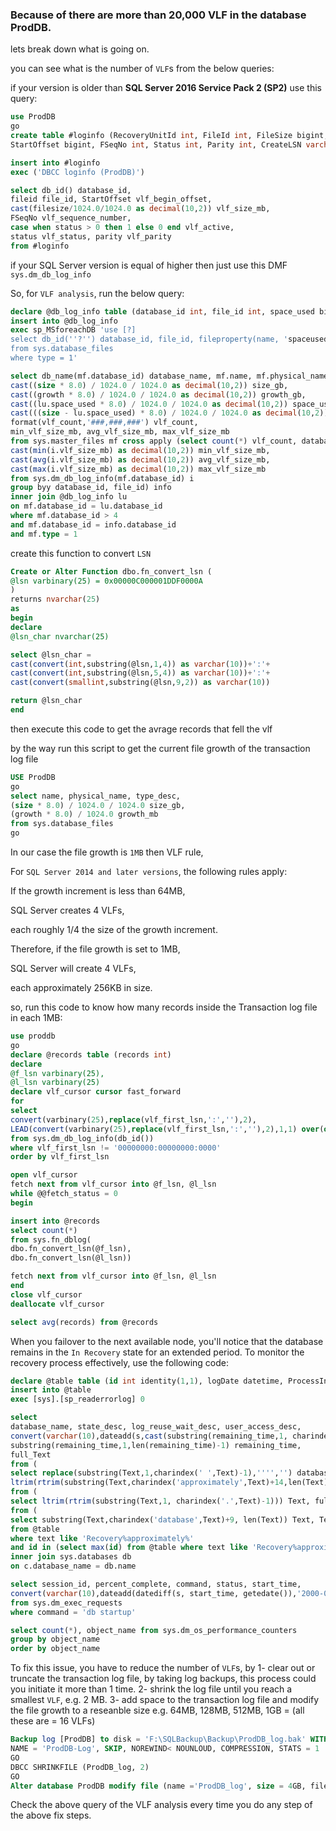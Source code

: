 ### Because of there are more than 20,000 VLF in the database ProdDB.

lets break down what is going on.

you can see what is the number of `VLF`s from the below queries:

if your version is older than **SQL Server 2016 Service Pack 2 (SP2)** use this query:

```sql
use ProdDB
go
create table #loginfo (RecoveryUnitId int, FileId int, FileSize bigint,
StartOffset bigint, FSeqNo int, Status int, Parity int, CreateLSN varchar(100))

insert into #loginfo
exec ('DBCC loginfo (ProdDB)')

select db_id() database_id,
fileid file_id, StartOffset vlf_begin_offset,
cast(filesize/1024.0/1024.0 as decimal(10,2)) vlf_size_mb,
FSeqNo vlf_sequence_number,
case when status > 0 then 1 else 0 end vlf_active,
status vlf_status, parity vlf_parity
from #loginfo
```
if your SQL Server version is equal of higher then just use this DMF `sys.dm_db_log_info`

So, for `VLF analysis`, run the below query:

```sql
declare @db_log_info table (database_id int, file_id int, space_used bigint)
insert into @db_log_info
exec sp_MSforeachDB 'use [?]
select db_id(''?'') database_id, file_id, fileproperty(name, 'spaceused')
from sys.database_files
where type = 1'

select db_name(mf.database_id) database_name, mf.name, mf.physical_name,
cast((size * 8.0) / 1024.0 / 1024.0 as decimal(10,2)) size_gb,
cast((growth * 8.0) / 1024.0 / 1024.0 as decimal(10,2)) growth_gb,
cast((lu.space_used * 8.0) / 1024.0 / 1024.0 as decimal(10,2)) space_used_gb,
cast(((size - lu.space_used) * 8.0) / 1024.0 / 1024.0 as decimal(10,2)) free_size_gb,
format(vlf_count,'###,###,###') vlf_count,
min_vlf_size_mb, avg_vlf_size_mb, max_vlf_size_mb
from sys.master_files mf cross apply (select count(*) vlf_count, database_id, file_id,
cast(min(i.vlf_size_mb) as decimal(10,2)) min_vlf_size_mb,
cast(avg(i.vlf_size_mb) as decimal(10,2)) avg_vlf_size_mb,
cast(max(i.vlf_size_mb) as decimal(10,2)) max_vlf_size_mb
from sys.dm_db_log_info(mf.database_id) i
group byy database_id, file_id) info
inner join @db_log_info lu
on mf.database_id = lu.database_id
where mf.database_id > 4
and mf.database_id = info.database_id
and mf.type = 1
```




create this function to convert `LSN`

```sql
Create or Alter Function dbo.fn_convert_lsn (
@lsn varbinary(25) = 0x00000C000001DDF0000A
)
returns nvarchar(25)
as
begin
declare
@lsn_char nvarchar(25)

select @lsn_char = 
cast(convert(int,substring(@lsn,1,4)) as varchar(10))+':'+
cast(convert(int,substring(@lsn,5,4)) as varchar(10))+':'+
cast(convert(smallint,substring(@lsn,9,2)) as varchar(10))

return @lsn_char
end
```

then execute this code to get the avrage records that fell the vlf

by the way run this script to get the current file growth of the transaction log file

```sql
USE ProdDB
go
select name, physical_name, type_desc,
(size * 8.0) / 1024.0 / 1024.0 size_gb,
(growth * 8.0) / 1024.0 growth_mb
from sys.database_files
go
```
In our case the file growth is `1MB` then VLF rule, 

For `SQL Server 2014 and later versions`, the following rules apply:

If the growth increment is less than 64MB, 

SQL Server creates 4 VLFs, 

each roughly 1/4 the size of the growth increment.

Therefore, if the file growth is set to 1MB, 

SQL Server will create 4 VLFs,

each approximately 256KB in size.

so, run this code to know how many records inside the Transaction log file in each 1MB:

```sql
use proddb
go
declare @records table (records int)
declare
@f_lsn varbinary(25),
@l_lsn varbinary(25)
declare vlf_cursor cursor fast_forward
for
select
convert(varbinary(25),replace(vlf_first_lsn,':',''),2),
LEAD(convert(varbinary(25),replace(vlf_first_lsn,':',''),2),1,1) over(order by vlf_first_lsn)
from sys.dm_db_log_info(db_id())
where vlf_first_lsn != '00000000:00000000:0000'
order by vlf_first_lsn

open vlf_cursor
fetch next from vlf_cursor into @f_lsn, @l_lsn
while @@fetch_status = 0
begin

insert into @records
select count(*)
from sys.fn_dblog(
dbo.fn_convert_lsn(@f_lsn),
dbo.fn_convert_lsn(@l_lsn))

fetch next from vlf_cursor into @f_lsn, @l_lsn
end
close vlf_cursor
deallocate vlf_cursor

select avg(records) from @records

```

When you failover to the next available node, you'll notice that the database remains in the `In Recovery` state for an extended period. To monitor the recovery process effectively, use the following code:

```sql
declare @table table (id int identity(1,1), logDate datetime, ProcessInfo varchar(200), Text varchar(max))
insert into @table
exec [sys].[sp_readerrorlog] 0

select 
database_name, state_desc, log_reuse_wait_desc, user_access_desc,
convert(varchar(10),dateadd(s,cast(substring(remaining_time,1, charindex(' ',remaining_time)-1) as bigint),'2000-01-01'),108) remain_formatted, 
substring(remaining_time,1,len(remaining_time)-1) remaining_time, 
full_Text
from (
select replace(substring(Text,1,charindex(' ',Text)-1),'''','') database_name,
ltrim(rtrim(substring(Text,charindex('approximately',Text)+14,len(Text)))) remaining_time, full_Text
from (
select ltrim(rtrim(substring(Text,1, charindex('.',Text)-1))) Text, full_Text
from (
select substring(Text,charindex('database',Text)+9, len(Text)) Text, Text full_Text
from @table
where text like 'Recovery%approximately%'
and id in (select max(id) from @table where text like 'Recovery%approximately%'))a)b)c
inner join sys.databases db
on c.database_name = db.name

select session_id, percent_complete, command, status, start_time,
convert(varchar(10),dateadd(datediff(s, start_time, getedate()),'2000-01-01'),108) duration
from sys.dm_exec_requests
where command = 'db startup'

select count(*), object_name from sys.dm_os_performance_counters
group by object_name
order by object_name

```

To fix this issue, you have to reduce the number of `VLF`s, by 
1- clear out or truncate the transaction log file, by taking log backups, this process could you initiate it more than 1 time.
2- shrink the log file until you reach a smallest `VLF`, e.g. 2 MB.
3- add space to the transaction log file and modify the file growth to a reseanble size e.g. 64MB, 128MB, 512MB, 1GB = (all these are = 16 VLFs)

```sql
Backup log [ProdDB] to disk = 'F:\SQLBackup\Backup\ProdDB_log.bak' WITH NOFORMAT, NOINIT,
NAME = 'ProdDB-Log', SKIP, NOREWIND< NOUNLOUD, COMPRESSION, STATS = 1
GO
DBCC SHRINKFILE (ProdDB_log, 2)
GO
Alter database ProdDB modify file (name ='ProdDB_log', size = 4GB, filegrowth = 512MB)
```

Check the above query of the VLF analysis every time you do any step of the above fix steps.





